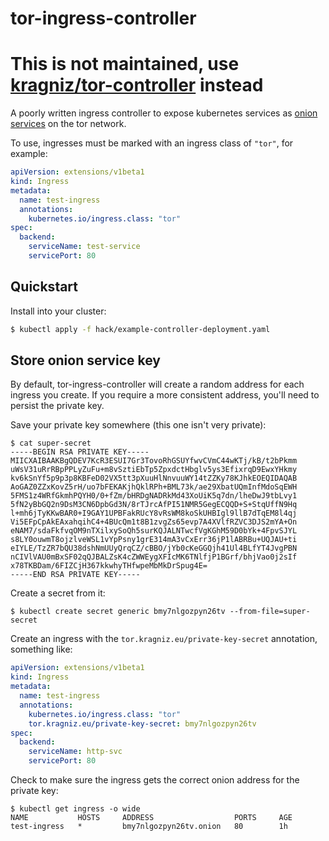 tor-ingress-controller
======================

# This is not maintained, use [kragniz/tor-controller](https://github.com/kragniz/tor-controller) instead

A poorly written ingress controller to expose kubernetes services as [onion
services](https://www.torproject.org/docs/onion-services) on the tor network.

To use, ingresses must be marked with an ingress class of `"tor"`, for example:

```yaml
apiVersion: extensions/v1beta1
kind: Ingress
metadata:
  name: test-ingress
  annotations:
    kubernetes.io/ingress.class: "tor"
spec:
  backend:
    serviceName: test-service
    servicePort: 80
```

Quickstart
----------

Install into your cluster:

```bash
$ kubectl apply -f hack/example-controller-deployment.yaml
```

Store onion service key
-----------------------

By default, tor-ingress-controller will create a random address for each
ingress you create. If you require a more consistent address, you'll need to
persist the private key.

Save your private key somewhere (this one isn't very private):

```
$ cat super-secret
-----BEGIN RSA PRIVATE KEY-----
MIICXAIBAAKBgQDEV7KcR3ESUI7Gr3TovoRhGSUYfwvCVmC44wKTj/kB/t2bPkmm
uWsV31uRrRBpPPLyZuFu+m8vSztiEbTp5ZpxdctHbglv5ys3EfixrqD9EwxYHkmy
kv6kSnYf5p9p3p8KBFeD02VX5tt3pXuuHlNnvuuWY14tZZKy78KJhkEOEQIDAQAB
AoGAZ0ZZxKovZ5rH/uo7bFEKAKjhQklRPh+BML73k/ae29XbatUQmInfMdoSqEWH
5FMS1z4WRfGkmhPQYH0/0+fZm/bHRDgNADRkMd43XoUiK5q7dn/lheDwJ9tbLvy1
5fN2yBbGQ2n9DsM3CN6DpbGd3N/8rTJrcAfPI51NMR5GegECQQD+S+StqUffN9Hq
l+mh6jTyKKwBAR0+I9GAY1UPBFakRUcY8vRsWM8koSkUHBIgl9llB7dTqEM8l4qj
Vi5EFpCpAkEAxahqihC4+4BUcQm1t8B1zvgZs65evp7A4XVlfRZVC3DJS2mYA+On
eNAM7/sdaFkfvqOM9nTXilxySoQh5surKQJALNTwcfVgKGhM59D0bYk+4FpvSJYL
s8LY0ouwmT8ojzlveWSL1vYpPsny1grE314mA3vCxErr36jP1lABRBu+UQJAU+ti
eIYLE/TzZR7bQU38dshNmUUyQrqCZ/cBBO/jYb0cKeGGQjh41Ul4BLfYT4JvgPBN
nCIVlVAU0mBxSF02qQJBALZsK4cZWWEygXFIcMK6TNlfjP1BGrf/bhjVao0j2sIf
x78TKBDam/6FIZCjH367kkwhyTHfwpeMbMkDrSpug4E=
-----END RSA PRIVATE KEY-----
```

Create a secret from it:

```shell
$ kubectl create secret generic bmy7nlgozpyn26tv --from-file=super-secret
```

Create an ingress with the `tor.kragniz.eu/private-key-secret` annotation, something like:

```yaml
apiVersion: extensions/v1beta1
kind: Ingress
metadata:
  name: test-ingress
  annotations:
    kubernetes.io/ingress.class: "tor"
    tor.kragniz.eu/private-key-secret: bmy7nlgozpyn26tv
spec:
  backend:
    serviceName: http-svc
    servicePort: 80
```

Check to make sure the ingress gets the correct onion address for the private key:

```shell
$ kubectl get ingress -o wide
NAME           HOSTS     ADDRESS                  PORTS     AGE
test-ingress   *         bmy7nlgozpyn26tv.onion   80        1h
```
